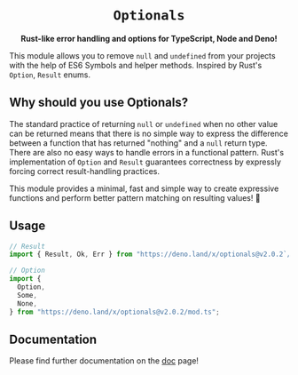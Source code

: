 <div align="center">

  <h1><code>Optionals</code></h1>

<strong>Rust-like error handling and options for TypeScript, Node and Deno!</strong>

</div>

This module allows you to remove `null` and `undefined` from your projects with the help of ES6 Symbols and helper methods. Inspired by Rust's `Option`, `Result` enums.

## Why should you use Optionals?

The standard practice of returning `null` or `undefined` when no other value can be returned means that there is no simple way to express the difference between a function that has returned "nothing" and a `null` return type. There are also no easy ways to handle errors in a functional pattern. Rust's implementation of `Option` and `Result` guarantees correctness by expressly forcing correct result-handling practices.

This module provides a minimal, fast and simple way to create expressive functions and perform better pattern matching on resulting values! 🚀

## Usage

```ts
// Result
import { Result, Ok, Err } from "https://deno.land/x/optionals@v2.0.2`/mod.ts";

// Option
import {
  Option,
  Some,
  None,
} from "https://deno.land/x/optionals@v2.0.2/mod.ts";
```

## Documentation

Please find further documentation on the [doc](https://doc.deno.land/https://deno.land/x/optionals@v2.0.2/mod.ts) page!
